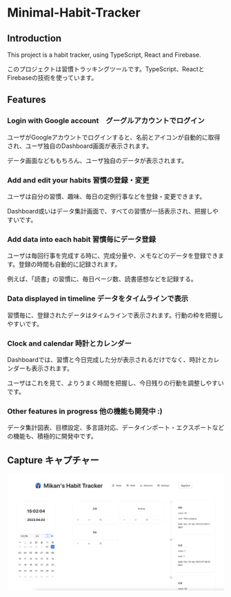 # Minimal-Habit-Tracker

## Introduction

This project is a habit tracker, using TypeScript, React and Firebase.


このプロジェクトは習慣トラッキングツールです。TypeScript、ReactとFirebaseの技術を使っています。


##  Features

### Login with Google account　グーグルアカウントでログイン

ユーザがGoogleアカウントでログインすると、名前とアイコンが自動的に取得され、ユーザ独自のDashboard画面が表示されます。

データ画面などももちろん、ユーザ独自のデータが表示されます。


### Add and edit your habits 習慣の登録・変更

ユーザは自分の習慣、趣味、毎日の定例行事などを登録・変更できます。

Dashboard或いはデータ集計画面で、すべての習慣が一括表示され、把握しやすいです。

### Add data into each habit 習慣毎にデータ登録

ユーザは毎回行事を完成する時に、完成分量や、メモなどのデータを登録できます。登録の時間も自動的に記録されます。

例えば、「読書」の習慣に、毎日ページ数、読書感想などを記録する。

### Data displayed in timeline データをタイムラインで表示

習慣毎に、登録されたデータはタイムラインで表示されます。行動の枠を把握しやすいです。

### Clock and calendar 時計とカレンダー

Dashboardでは、習慣と今日完成した分が表示されるだけでなく、時計とカレンダーも表示されます。

ユーザはこれを見て、よりうまく時間を把握し、今日残りの行動を調整しやすいです。


### Other features in progress 他の機能も開発中 :)

データ集計図表、目標設定、多言語対応、データインポート・エクスポートなどの機能も、積極的に開発中です。


## Capture キャプチャー



![CaptureOfHabitTracker-dashborad](CaptureOfHabitTracker-dashboard.png)
